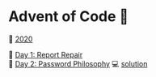 # Advent of Code :christmas_tree:   

:link: [2020](https://adventofcode.com/2020) 
    
:link: [Day 1: Report Repair](https://adventofcode.com/2020/day/1)  
:link: [Day 2: Password Philosophy](https://adventofcode.com/2020/day/2) :computer: [solution](https://github.com/lusavova/adventofcode/tree/main/src/_2020/day02)   
